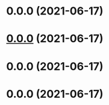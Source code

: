 # 0.0.0 (2021-06-17)

# [0.0.0](https://github.com/phongcao3091998/ng-core/compare/ui-controls@0.0.3...ui-controls@null) (2021-06-17)

# 0.0.0 (2021-06-17)

# 0.0.0 (2021-06-17)


